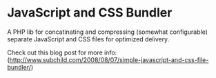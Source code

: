 # JavaScript and CSS Bundler

A PHP lib for concatinating and compressing (somewhat configurable) separate JavaScript and CSS files
for optimized delivery.

Check out this blog post for more info: (http://www.subchild.com/2008/08/07/simple-javascript-and-css-file-bundler/)
